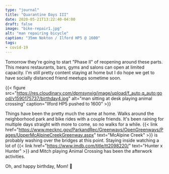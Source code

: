 ```yaml
---
type: "journal"
title: "Quarantine Days III"
date: 2020-05-21T13:22:40-04:00
draft: false
image: "bike-repair1.jpg"
alt: "man repairing bicycle"
caption: "35mm Nokton / Ilford HP5 @ 1600"
tags:
- covid-19
---
```


Tomorrow they're going to start "Phase II" of reopening around these parts. This means restaurants, bars, gyms and salons can open at limited capacity. I'm still pretty content staying at home but I do hope we get to have socially distanced friend meetups sometime soon.

{{< figure src="https://res.cloudinary.com/dpmsynxig/image/upload/f_auto,q_auto:good/v1590175737/birthday4.jpg" alt="man sitting at desk playing animal crossing" caption="Ilford HP5 pushed to 1600" >}}

Things have been the pretty much the same at home. Walks around the neighborhood park and bike rides with a couple friends. It's been raining for multiple days straight with more to come, so no walks for a while. {{< link href="https://www.mecknc.gov/ParkandRec/Greenways/OpenGreenways/Pages/UpperMcAlpineCreekGreenway.aspx" text="McAlpine Creek" >}} is probably washing over the bridges at this point. Staying inside watching a lot of {{< link href="https://www.imdb.com/title/tt2098220/" text="Hunter x Hunter" >}} and Mitch playing Animal Crossing has been the afterwork activities.

Oh, and happy birthday, Mom! 🎉

